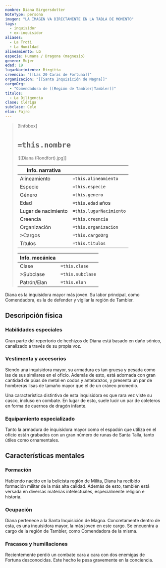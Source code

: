 ```yaml
---
nombre: Diana Birgersdotter
NoteType: persona
imagen: "LA IMAGEN VA DIRECTAMENTE EN LA TABLA DE MOMENTO"
tags:
  - inquisidor
  - ex-inquisidor
aliases:
  - La Troti
  - La Humildad
alineamiento: LG
especie: Humana / Dragona (magnesio)
genero: Mujer
edad: 19
lugarNacimiento: Birgitta
creencia: "[[Las 20 Caras de Fortuna]]"
organizacion: "[[Santa Inquisición de Magna]]"
cargoOrg:
  - "Comendadora de [[Región de Tambler|Tambler]]"
titulos:
  - La Diligencia
clase: Clériga
subclase: Celo
elan: Fajro
---
```


>[!infobox]
># **`=this.nombre`**
> ![[Diana (Rondfort).jpg]]
> 
> | Info. narrativa     ||
>| -------------- | -------------- |
>| Alineamiento  | `=this.alineamiento` |
>| Especie          | `=this.especie` |
>| Género           | `=this.genero` |
>| Edad               | `=this.edad` años |
>| Lugar de nacimiento | `=this.lugarNacimiento` |
>| Creencia         | `=this.creencia` |
>| Organización  | `=this.organizacion` |
>| >Cargos          | `=this.cargoOrg` |
>| Títulos             | `=this.titulos` |
>
> |Info. mecánica ||
> | ----------- | ----------- |
> | Clase          | `=this.clase` |
> |>Subclase   | `=this.subclase` |
> |Patrón/Elan | `=this.elan` |

Diana es la inquisidora mayor más joven. Su labor principal, como Comendadora, es la de defender y vigilar la región de Tambler.

## Descripción física

### Habilidades especiales

Gran parte del repertorio de hechizos de Diana está basado en daño sónico, canalizado a través de su propia voz.

### Vestimenta y accesorios

Siendo una inquisidora mayor, su armadura es tan gruesa y pesada como las de sus similares en el oficio. Además de esto, está adornada con gran cantidad de púas de metal en codos y antebrazos, y presenta un par de hombreras lisas de tamaño mayor que el de un cráneo promedio.

Una característica distintiva de esta inquisidora es que rara vez viste su casco, incluso en combate. En lugar de esto, suele lucir un par de coleteros en forma de cuernos de dragón infante.

### Equipamiento especializado

Tanto la armadura de inquisidora mayor como el espadón que utiliza en el oficio están grabados con un gran número de runas de Santa Talla, tanto útiles como ornamentales.

## Características mentales

### Formación

Habiendo nacido en la belicista región de Milita, Diana ha recibido formación militar de la más alta calidad. Además de esto, también está versada en diversas materias intelectuales, especialmente religión e historia.

### Ocupación

Diana pertenece a la Santa Inquisición de Magna. Concretamente dentro de esta, es una inquisidora mayor, la más joven en este cargo. Se encuentra a cargo de la región de Tambler, como Comendadora de la misma.

### Fracasos y humillaciones

Recientemente perdió un combate cara a cara con dos enemigas de Fortuna desconocidas. Este hecho le pesa gravemente en la conciencia.